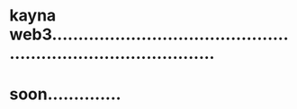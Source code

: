 # kayna web3....................................................................................
# soon..............
